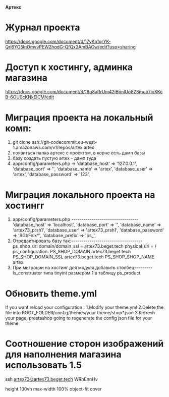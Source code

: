 #### Артекс ####


# Журнал проекта
https://docs.google.com/document/d/17yKn1qrYK-Qrl6YO5InOmvvPEW2hqdG-QfQx2AmBACw/edit?usp=sharing

# Доступ к хостингу, админка магазина
https://docs.google.com/document/d/18q8aRrUm42jBpnlUo82Smub7ioXKcB-6OU0cKNkElCM/edit

# Миграция проекта на локальный комп:
1. git clone ssh://git-codecommit.eu-west-1.amazonaws.com/v1/repos/artex artex
2. появиться папка артекс с проектом, в корне есть дамп базы
3. базу создать пустую artex - дамп туда
4. app/config/parameters.php ->
    'database_host' => '127.0.0.1',
    'database_port' => '',
    'database_name' => 'artex',
    'database_user' => 'artex',
    'database_password' => '123',

# Миграция локального проекта на хостингr
1. app/config/parameters.php ---------------------------------
    'database_host' => 'localhost',
    'database_port' => '',
    'database_name' => 'artex73_prsh1',
    'database_user' => 'artex73_prsh1',
    'database_password' => '9GbFnix*',
    'database_prefix' => 'ps_',
2. Отредактировать базу так:-----------------------------------
    ps_shop_url
    domain/domain_ssl = artex73.beget.tech 
    physical_uri = /
    ps_configuration:
    PS_SHOP_DOMAIN artex73.beget.tech
    PS_SHOP_DOMAIN_SSL artex73.beget.tech
    PS_SHOP_SHOP_NAME artex
3. При миграции на хостинг для модуля добавить столбец---------
    is_construstor типа tinyint размером 1 в таблицу ps_product 

# Обновить theme.yml
If you want reload your configuration :
1.Modify your theme.yml
2.Delete the file into ROOT_FOLDER/config/themes/your theme/shop*.json
3.Refresh your page, prestashop going to regenerate the config json file for your theme

# Соотношение сторон изображений для наполнения магазина использовать 1.5

ssh artex73@artex73.beget.tech
WRhEnnHv

height 100vh
max-width 100%
object-fit cover
